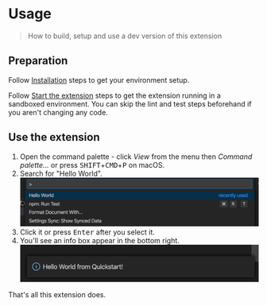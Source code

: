 # Usage
> How to build, setup and use a dev version of this extension

## Preparation

Follow [Installation](installation.md) steps to get your environment setup.

Follow [Start the extension](development.md#start-the-extension) steps to get the extension running in a sandboxed environment. You can skip the lint and test steps beforehand if you aren't changing any code.

## Use the extension

1. Open the command palette - click _View_ from the menu then _Command palette..._ or press <kbd>SHIFT</kbd>+<kbd>CMD</kbd>+<kbd>P</kbd> on macOS.
1. Search for "Hello World".
    ![sample 1](_media/sample-1.png)
1. Click it or press <kbd>Enter</kbd> after you select it.
1. You'll see an info box appear in the bottom right.
    ![sample 2](_media/sample-2.png)

That's all this extension does.
